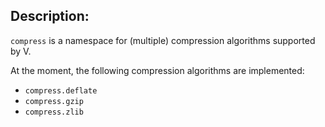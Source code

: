 ## Description:

`compress` is a namespace for (multiple) compression algorithms supported by V.

At the moment, the following compression algorithms are implemented:
- `compress.deflate`
- `compress.gzip`
- `compress.zlib`
